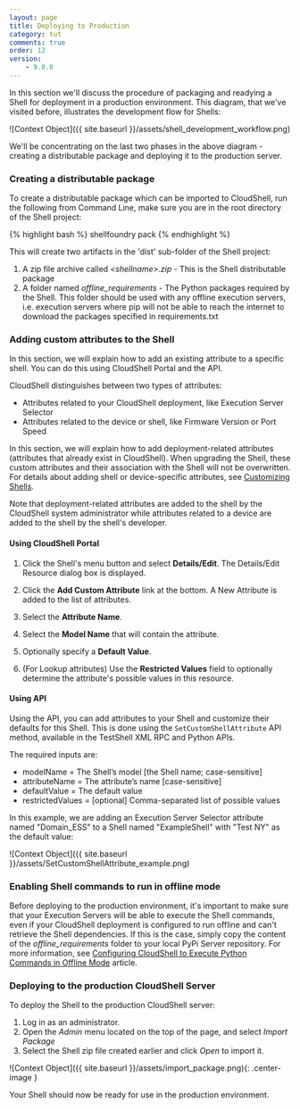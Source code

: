 ```yaml
---
layout: page
title: Deploying to Production
category: tut
comments: true
order: 12
version:
    - 9.0.0
---
```

In this section we'll discuss the procedure of packaging and readying a Shell for deployment in a production environment.
This diagram, that we've visited before, illustrates the development flow for Shells:

![Context Object]({{ site.baseurl }}/assets/shell_development_workflow.png)

We'll be concentrating on the last two phases in the above diagram - creating a distributable package and deploying it to the production server.



### Creating a distributable package

To create a distributable package which can be imported to CloudShell, run the following from Command Line, make sure
you are in the root directory of the Shell project:

{% highlight bash %}
shellfoundry pack
{% endhighlight %}

This will create two artifacts in the 'dist' sub-folder of the Shell project:

1. A zip file archive called _\<shellname\>.zip_ - This is the Shell distributable package
2. A folder named _offline_requirements_ - The Python packages required by the Shell. This folder should be used with any offline execution servers, i.e. execution servers where pip will not be able to reach the internet to download the packages specified in requirements.txt

### Adding custom attributes to the Shell<a name="SetCustomShellAttribute"></a>

In this section, we will explain how to add an existing attribute to a specific shell. You can do this using CloudShell Portal and the API. 

CloudShell distinguishes between two types of attributes: 
* Attributes related to your CloudShell deployment, like Execution Server Selector
* Attributes related to the device or shell, like Firmware Version or Port Speed 

In this section, we will explain how to add deployment-related attributes (attributes that already exist in CloudShell). When upgrading the Shell, these custom attributes and their association with the Shell will not be overwritten. For details about adding shell or device-specific attributes, see [Customizing Shells]({{site.baseurl}}/shells/{{pageVersion}}/customizing-shells.html).

Note that deployment-related attributes are added to the shell by the CloudShell system administrator while attributes related to a device are added to the shell by the shell's developer. 

#### Using CloudShell Portal

1. Click the Shell's menu button and select **Details/Edit**. The Details/Edit Resource dialog box is displayed.

2. Click the **Add Custom Attribute** link at the bottom. A New Attribute is added to the list of attributes.

3. Select the **Attribute Name**.

4. Select the **Model Name** that will contain the attribute.

5. Optionally specify a **Default Value**.

6. (For Lookup attributes) Use the **Restricted Values** field to optionally determine the attribute's possible values in this resource.

#### Using API

Using the API, you can add attributes to your Shell and customize their defaults for this Shell. This is done using the `SetCustomShellAttribute` API method, available in the TestShell XML RPC and Python APIs.

The required inputs are:
* modelName = The Shell’s model [the Shell name; case-sensitive]
* attributeName = The attribute’s name [case-sensitive]
* defaultValue = The default value
* restrictedValues = [optional] Comma-separated list of possible values

In this example, we are adding an Execution Server Selector attribute named "Domain_ESS" to a Shell named "ExampleShell" with "Test NY" as the default value:

![Context Object]({{ site.baseurl }}/assets/SetCustomShellAttribute_example.png)

### Enabling Shell commands to run in offline mode

Before deploying to the production environment, it's important to make sure that your Execution Servers will be able to execute
the Shell commands, even if your CloudShell deployment is configured to run offline and can't retrieve the Shell dependencies. If this is the case, simply copy the content of the _offline_requirements_ folder to your local PyPi Server repository. For more information, see [Configuring CloudShell to Execute Python Commands in Offline Mode](http://help.quali.com/Online%20Help/8.2.0.3290/Portal/Content/Admn/Cnfgr-Pyth-Env-Wrk-Offln.htm) article.

### Deploying to the production CloudShell Server

To deploy the Shell to the production CloudShell server:

1. Log in as an administrator.
2. Open the _Admin_ menu located on the top of the page, and select _Import Package_
3. Select the Shell zip file created earlier and click _Open_ to import it.

![Context Object]({{ site.baseurl }}/assets/import_package.png){: .center-image }

Your Shell should now be ready for use in the production environment.
